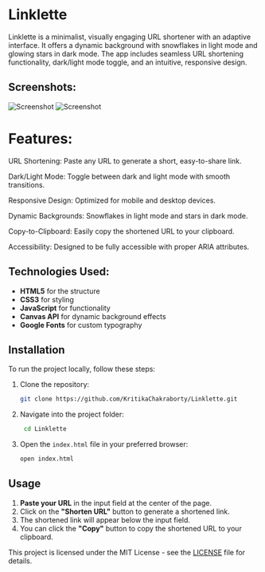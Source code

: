 # Linklette
Linklette is a minimalist, visually engaging URL shortener with an adaptive interface. It offers a dynamic background with snowflakes in light mode and glowing stars in dark mode. The app includes seamless URL shortening functionality, dark/light mode toggle, and an intuitive, responsive design.

## Screenshots:
![Screenshot](Screenshot(8).png)
![Screenshot](Screenshot(9).png)


# Features:
URL Shortening: Paste any URL to generate a short, easy-to-share link.

Dark/Light Mode: Toggle between dark and light mode with smooth transitions.

Responsive Design: Optimized for mobile and desktop devices.

Dynamic Backgrounds: Snowflakes in light mode and stars in dark mode.

Copy-to-Clipboard: Easily copy the shortened URL to your clipboard.

Accessibility: Designed to be fully accessible with proper ARIA attributes.


## Technologies Used:

- **HTML5** for the structure
- **CSS3** for styling
- **JavaScript** for functionality
- **Canvas API** for dynamic background effects
- **Google Fonts** for custom typography


## Installation

To run the project locally, follow these steps:

1. Clone the repository:
    ```bash
    git clone https://github.com/KritikaChakraborty/Linklette.git
    ```

2. Navigate into the project folder:
    ```bash
     cd Linklette
    ```

3. Open the `index.html` file in your preferred browser:
    ```bash
    open index.html
    ```

## Usage

1. **Paste your URL** in the input field at the center of the page.
2. Click on the **"Shorten URL"** button to generate a shortened link.
3. The shortened link will appear below the input field.
4. You can click the **"Copy"** button to copy the shortened URL to your clipboard.


This project is licensed under the MIT License - see the [LICENSE](LICENSE) file for details.
